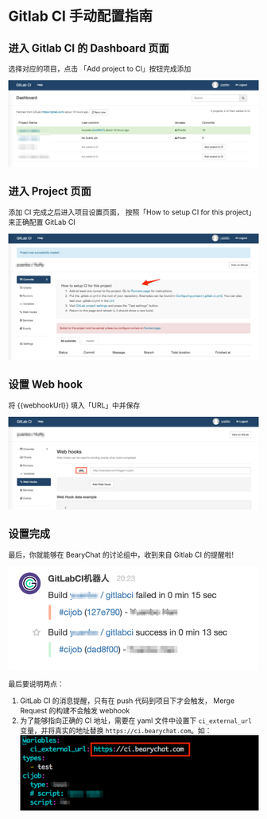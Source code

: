 # Gitlab CI 手动配置指南

## 进入 Gitlab CI 的 Dashboard 页面
选择对应的项目，点击 「Add project to CI」按钮完成添加

![](/images/tutorial/gitlabci_dashboard.png)

## 进入 Project 页面
添加 CI 完成之后进入项目设置页面， 按照「How to setup CI for this project」来正确配置 GitLab CI

![](/images/tutorial/gitlabci_setting.png)

## 设置 Web hook

将 {{webhookUrl}} 填入「URL」中并保存

![](/images/tutorial/gitlabci_webhook.png)

## 设置完成

最后，你就能够在 BearyChat 的讨论组中，收到来自 Gitlab CI 的提醒啦!

![](/images/tutorial/gitlabci_in_bearychat.png)

最后要说明两点：
 1. GitLab CI 的消息提醒，只有在 push 代码到项目下才会触发， Merge Request 的构建不会触发 webhook
 2. 为了能够指向正确的 CI 地址，需要在 yaml 文件中设置下 `ci_external_url` 变量，并将真实的地址替换 `https://ci.bearychat.com`。如： 
![](/images/tutorial/gitlabci_yaml.png)
